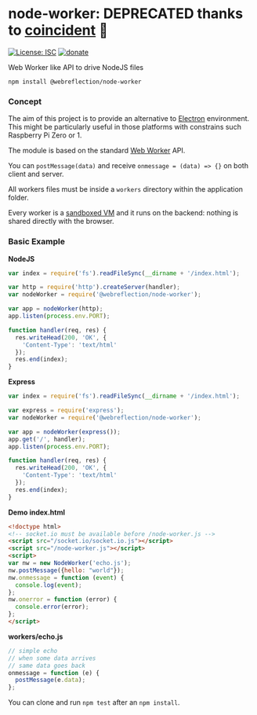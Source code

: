 # node-worker: DEPRECATED thanks to [coincident]([https://github.com/WebReflection/workway#workway--](https://github.com/WebReflection/coincident#coincidentserver)) 🎉

[![License: ISC](https://img.shields.io/badge/License-ISC-yellow.svg)](https://opensource.org/licenses/ISC) [![donate](https://img.shields.io/badge/$-donate-ff69b4.svg?maxAge=2592000&style=flat)](https://github.com/WebReflection/donate)

Web Worker like API to drive NodeJS files

`npm install @webreflection/node-worker`

### Concept

The aim of this project is to provide an alternative to [Electron](https://electron.atom.io/) environment.
This might be particularly useful in those platforms with constrains such Raspberry Pi Zero or 1.

The module is based on the standard [Web Worker](https://developer.mozilla.org/en-US/docs/Web/API/Web_Workers_API/Using_web_workers) API.

You can `postMessage(data)` and receive `onmessage = (data) => {}` on both client and server.

All workers files must be inside a `workers` directory within the application folder.

Every worker is a [sandboxed VM](https://nodejs.org/api/vm.html) and it runs on the backend: nothing is shared directly with the browser.

### Basic Example

**NodeJS**
```js
var index = require('fs').readFileSync(__dirname + '/index.html');

var http = require('http').createServer(handler);
var nodeWorker = require('@webreflection/node-worker');

var app = nodeWorker(http);
app.listen(process.env.PORT);

function handler(req, res) {
  res.writeHead(200, 'OK', {
    'Content-Type': 'text/html'
  });
  res.end(index);
}
```

**Express**
```js
var index = require('fs').readFileSync(__dirname + '/index.html');

var express = require('express');
var nodeWorker = require('@webreflection/node-worker');

var app = nodeWorker(express());
app.get('/', handler);
app.listen(process.env.PORT);

function handler(req, res) {
  res.writeHead(200, 'OK', {
    'Content-Type': 'text/html'
  });
  res.end(index);
}
```

**Demo index.html**
```html
<!doctype html>
<!-- socket.io must be available before /node-worker.js -->
<script src="/socket.io/socket.io.js"></script>
<script src="/node-worker.js"></script>
<script>
var nw = new NodeWorker('echo.js');
nw.postMessage({hello: "world"});
nw.onmessage = function (event) {
  console.log(event);
};
nw.onerror = function (error) {
  console.error(error);
};
</script>
```

**workers/echo.js**
```js
// simple echo
// when some data arrives
// same data goes back
onmessage = function (e) {
  postMessage(e.data);
};
```

You can clone and run `npm test` after an `npm install`.
